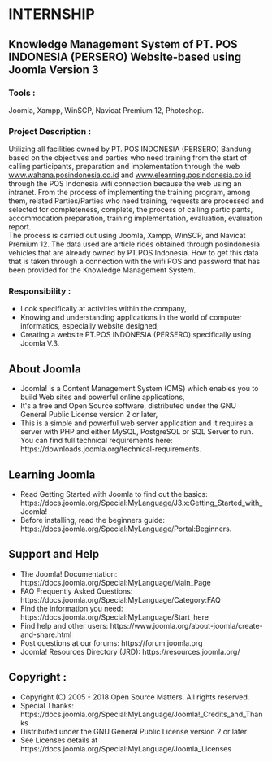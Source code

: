 # INTERNSHIP
## Knowledge Management System of PT. POS INDONESIA (PERSERO) Website-based using Joomla Version 3
### Tools : 
Joomla, Xampp, WinSCP, Navicat Premium 12, Photoshop.
### Project Description : 
Utilizing all facilities owned by PT. POS INDONESIA (PERSERO) Bandung based on the objectives and parties who need training from the start of calling participants, preparation and implementation through the web www.wahana.posindonesia.co.id and www.elearning.posindonesia.co.id through the POS Indonesia wifi connection because the web using an intranet.
From the process of implementing the training program, among them, related Parties/Parties who need training, requests are processed and selected for completeness, complete, the process of calling participants, accommodation preparation, training implementation, evaluation, evaluation report.  
The process is carried out using Joomla, Xampp, WinSCP, and Navicat Premium 12. The data used are article rides obtained through posindonesia vehicles that are already owned by PT.POS Indonesia. How to get this data that is taken through a connection with the wifi POS and password that has been provided for the Knowledge Management System.
### Responsibility :
<ul>
<li>Look specifically at activities within the company,</li>
<li>Knowing and understanding applications in the world of computer informatics, especially website designed,</li>
<li>Creating a website PT.POS INDONESIA (PERSERO) specifically using Joomla V.3.</li>
</ul>  

## About Joomla
<ul>
<li>Joomla! is a Content Management System (CMS) which enables you to build Web sites and powerful online applications,</li>
<li>It's a free and Open Source software, distributed under the GNU General Public License version 2 or later,</li>
<li>This is a simple and powerful web server application and it requires a server with PHP and either MySQL, PostgreSQL or SQL Server to run. You can find full technical requirements here: https://downloads.joomla.org/technical-requirements.</li>
</ul>

## Learning Joomla
<ul>
<li>Read Getting Started with Joomla to find out the basics: https://docs.joomla.org/Special:MyLanguage/J3.x:Getting_Started_with_Joomla!</li>
<li>Before installing, read the beginners guide: https://docs.joomla.org/Special:MyLanguage/Portal:Beginners.</li>
</ul>

## Support and Help
<ul>
<li>The Joomla! Documentation: https://docs.joomla.org/Special:MyLanguage/Main_Page</li>
<li>FAQ Frequently Asked Questions: https://docs.joomla.org/Special:MyLanguage/Category:FAQ</li>
<li>Find the information you need: https://docs.joomla.org/Special:MyLanguage/Start_here</li>
<li>Find help and other users: https://www.joomla.org/about-joomla/create-and-share.html</li>
<li>Post questions at our forums: https://forum.joomla.org</li>
<li>Joomla! Resources Directory (JRD): https://resources.joomla.org/</li>
</ul>

## Copyright :
<ul>
<li>Copyright (C) 2005 - 2018 Open Source Matters. All rights reserved.</li>
<li>Special Thanks: https://docs.joomla.org/Special:MyLanguage/Joomla!_Credits_and_Thanks</li>
<li>Distributed under the GNU General Public License version 2 or later</li>
<li>See Licenses details at https://docs.joomla.org/Special:MyLanguage/Joomla_Licenses</li>
</ul>
        
